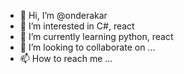 - 👋 Hi, I’m @onderakar
- 👀 I’m interested in C#, react
- 🌱 I’m currently learning python, react
- 💞️ I’m looking to collaborate on ...
- 📫 How to reach me ...

<!---
onderakar/onderakar is a ✨ special ✨ repository because its `README.md` (this file) appears on your GitHub profile.
You can click the Preview link to take a look at your changes.
--->
